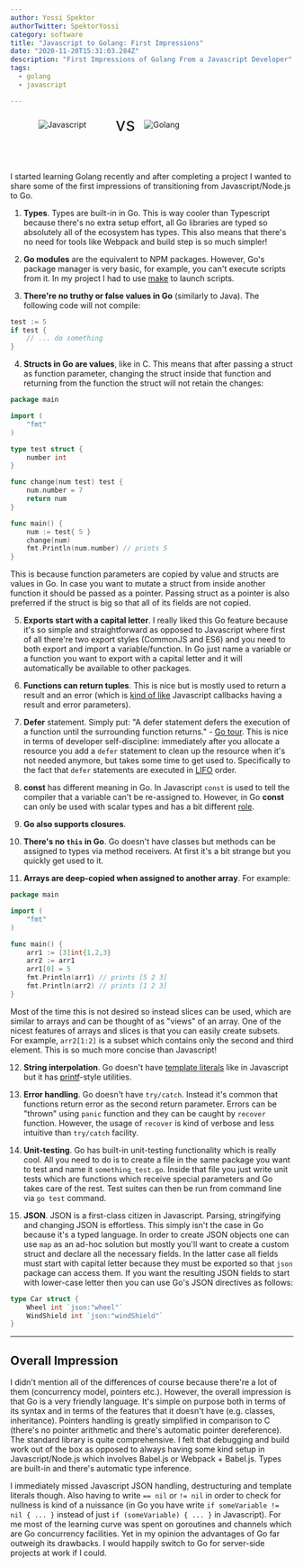 ```yaml
---
author: Yossi Spektor
authorTwitter: SpektorYossi
category: software
title: "Javascript to Golang: First Impressions"
date: "2020-11-20T15:31:03.284Z"
description: "First Impressions of Golang From a Javascript Developer"
tags:
  - golang
  - javascript

---
```


<div style="display:flex;align-items:center;padding-left:10%;padding-right:10%;padding-bottom:50px;">
    <div style="width:30%;">
        <img src="/images/blog/javascript.png"
            alt="Javascript"
            style="margin:0;"
            />
    </div>
        <span style="font-size: 32px;padding-left:16px;padding-right:16px;"> vs </span>
    <div style="width:30%;">
    <img src="/images/blog/golang.jpg"
        alt="Golang"
        />
    </div>
</div>

I started learning Golang recently and after completing a project I wanted to share some of the first impressions of transitioning from Javascript/Node.js to Go.

1. **Types**. Types are built-in in Go. This is way cooler than Typescript because there's no extra setup effort, all Go libraries are typed so absolutely all of the ecosystem has types. This also means that there's no need for tools like Webpack and build step is so much simpler!

2. **Go modules** are the equivalent to NPM packages. However, Go's package manager is very basic, for example, you can't execute scripts from it. In my project I had to use [make](https://www.gnu.org/software/make/manual/make.html) to launch scripts.

3. **There're no truthy or false values in Go** (similarly to Java). The following code will not compile:

```go
test := 5
if test {
    // ... do something
}
```

4. **Structs in Go are values**, like in C. This means that after passing a struct as function parameter, changing the struct inside that function and returning from the function the struct will not retain the changes:

```go
package main

import (
	"fmt"
)

type test struct {
	number int
}

func change(num test) test {
	num.number = 7
	return num
}

func main() {
	num := test{ 5 }
	change(num)
	fmt.Println(num.number) // prints 5
}
```

This is because function parameters are copied by value and structs are values in Go. In case you want to mutate a struct from inside another function it should be passed as a pointer. Passing struct as a pointer is also preferred if the struct is big so that all of its fields are not copied.

5. **Exports start with a capital letter**. I really liked this Go feature because it's so simple and straightforward as opposed to Javascript where first of all there're two export styles (CommonJS and ES6) and you need to both export and import a variable/function. In Go just name a variable or a function you want to export with a capital letter and it will automatically be available to other packages.

6. **Functions can return tuples**. This is nice but is mostly used to return a result and an error (which is [kind of like](http://callbackhell.com) Javascript callbacks having a result and error parameters).

7. **Defer** statement. Simply put: "A defer statement defers the execution of a function until the surrounding function returns." - [Go tour](https://tour.golang.org/flowcontrol/12). This is nice in terms of developer self-discipline: immediately after you allocate a resource you add a `defer` statement to clean up the resource when it's not needed anymore, but takes some time to get used to. Specifically to the fact that `defer` statements are executed in [LIFO](<https://en.wikipedia.org/wiki/Stack_(abstract_data_type)>) order.

8. **const** has different meaning in Go. In Javascript `const` is used to tell the compiler that a variable can't be re-assigned to. However, in Go **const** can only be used with scalar types and has a bit different [role](https://blog.golang.org/constants).

9. **Go also supports closures**.

10. **There's no `this` in Go**. Go doesn't have classes but methods can be assigned to types via method receivers. At first it's a bit strange but you quickly get used to it.

11. **Arrays are deep-copied when assigned to another array**. For example:

```go
package main

import (
	"fmt"
)

func main() {
	arr1 := [3]int{1,2,3}
	arr2 := arr1
    arr1[0] = 5
    fmt.Println(arr1) // prints [5 2 3]
	fmt.Println(arr2) // prints [1 2 3]
}
```

Most of the time this is not desired so instead slices can be used, which are similar to arrays and can be thought of as "views" of an array. One of the nicest features of arrays and slices is that you can easily create subsets. For example, `arr2[1:2]` is a subset which contains only the second and third element. This is so much more concise than Javascript!

12. **String interpolation**. Go doesn't have [template literals](https://developer.mozilla.org/en-US/docs/Web/JavaScript/Reference/Template_literals) like in Javascript but it has [printf](https://en.wikipedia.org/wiki/Printf_format_string)-style utilities.

13. **Error handling**. Go doesn't have `try/catch`. Instead it's common that functions return error as the second return parameter. Errors can be "thrown" using `panic` function and they can be caught by `recover` function. However, the usage of `recover` is kind of verbose and less intuitive than `try/catch` facility.

14. **Unit-testing**. Go has built-in unit-testing functionality which is really cool. All you need to do is to create a file in the same package you want to test and name it `something_test.go`. Inside that file you just write unit tests which are functions which receive special parameters and Go takes care of the rest. Test suites can then be run from command line via `go test` command.

15. **JSON**. JSON is a first-class citizen in Javascript. Parsing, stringifying and changing JSON is effortless. This simply isn't the case in Go because it's a typed language. In order to create JSON objects one can use `map` as an ad-hoc solution but mostly you'll want to create a custom struct and declare all the necessary fields. In the latter case all fields must start with capital letter because they must be exported so that `json` package can access them. If you want the resulting JSON fields to start with lower-case letter then you can use Go's JSON directives as follows:

```go
type Car struct {
    Wheel int `json:"wheel"`
    WindShield int `json:"windShield"`
}
```

---

## Overall Impression

I didn't mention all of the differences of course because there're a lot of them (concurrency model, pointers etc.). However, the overall impression is that Go is a very friendly language. It's simple on purpose both in terms of its syntax and in terms of the features that it doesn't have (e.g. classes, inheritance). Pointers handling is greatly simplified in comparison to C (there's no pointer arithmetic and there's automatic pointer dereference). The standard library is quite comprehensive. I felt that debugging and build work out of the box as opposed to always having some kind setup in Javascript/Node.js which involves Babel.js or Webpack + Babel.js. Types are built-in and there's automatic type inference.

I immediately missed Javascript JSON handling, destructuring and template literals though. Also having to write `== nil` or `!= nil` in order to check for nullness is kind of a nuissance (in Go you have write `if someVariable != nil { ... }` instead of just `if (someVariable) { ... }` in Javascript). For me most of the learning curve was spent on goroutines and channels which are Go concurrency facilities. Yet in my opinion the advantages of Go far outweigh its drawbacks. I would happily switch to Go for server-side projects at work if I could.

